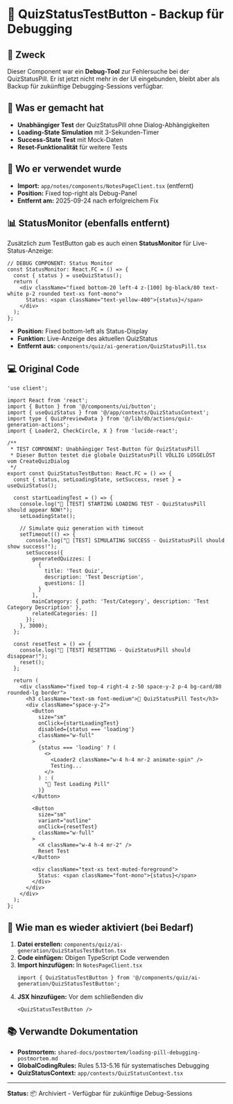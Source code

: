 # 🧪 QuizStatusTestButton - Backup für Debugging

## 📝 Zweck

Dieser Component war ein **Debug-Tool** zur Fehlersuche bei der QuizStatusPill. Er ist jetzt nicht mehr in der UI eingebunden, bleibt aber als Backup für zukünftige Debugging-Sessions verfügbar.

## 🎯 Was er gemacht hat

- **Unabhängiger Test** der QuizStatusPill ohne Dialog-Abhängigkeiten
- **Loading-State Simulation** mit 3-Sekunden-Timer
- **Success-State Test** mit Mock-Daten  
- **Reset-Funktionalität** für weitere Tests

## 🔧 Wo er verwendet wurde

- **Import:** `app/notes/components/NotesPageClient.tsx` (entfernt)
- **Position:** Fixed top-right als Debug-Panel
- **Entfernt am:** 2025-09-24 nach erfolgreichem Fix

## 📊 StatusMonitor (ebenfalls entfernt)

Zusätzlich zum TestButton gab es auch einen **StatusMonitor** für Live-Status-Anzeige:

```tsx
// DEBUG COMPONENT: Status Monitor
const StatusMonitor: React.FC = () => {
  const { status } = useQuizStatus();
  return (
    <div className="fixed bottom-20 left-4 z-[100] bg-black/80 text-white p-2 rounded text-xs font-mono">
      Status: <span className="text-yellow-400">{status}</span>
    </div>
  );
};
```

- **Position:** Fixed bottom-left als Status-Display
- **Funktion:** Live-Anzeige des aktuellen QuizStatus
- **Entfernt aus:** `components/quiz/ai-generation/QuizStatusPill.tsx`

## 💻 Original Code

```tsx
'use client';

import React from 'react';
import { Button } from '@/components/ui/button';
import { useQuizStatus } from '@/app/contexts/QuizStatusContext';
import type { QuizPreviewData } from '@/lib/db/actions/quiz-generation-actions';
import { Loader2, CheckCircle, X } from 'lucide-react';

/**
 * TEST COMPONENT: Unabhängiger Test-Button für QuizStatusPill
 * Dieser Button testet die globale QuizStatusPill VÖLLIG LOSGELÖST vom CreateQuizDialog
 */
export const QuizStatusTestButton: React.FC = () => {
  const { status, setLoadingState, setSuccess, reset } = useQuizStatus();

  const startLoadingTest = () => {
    console.log("🧪 [TEST] STARTING LOADING TEST - QuizStatusPill should appear NOW!");
    setLoadingState();
    
    // Simulate quiz generation with timeout
    setTimeout(() => {
      console.log("🧪 [TEST] SIMULATING SUCCESS - QuizStatusPill should show success!");
      setSuccess({
        generatedQuizzes: [
          {
            title: 'Test Quiz',
            description: 'Test Description',
            questions: []
          }
        ],
        mainCategory: { path: 'Test/Category', description: 'Test Category Description' },
        relatedCategories: []
      });
    }, 3000);
  };

  const resetTest = () => {
    console.log("🧪 [TEST] RESETTING - QuizStatusPill should disappear!");
    reset();
  };

  return (
    <div className="fixed top-4 right-4 z-50 space-y-2 p-4 bg-card/80 rounded-lg border">
      <h3 className="text-sm font-medium">🧪 QuizStatusPill Test</h3>
      <div className="space-y-2">
        <Button 
          size="sm" 
          onClick={startLoadingTest}
          disabled={status === 'loading'}
          className="w-full"
        >
          {status === 'loading' ? (
            <>
              <Loader2 className="w-4 h-4 mr-2 animate-spin" />
              Testing...
            </>
          ) : (
            "🚀 Test Loading Pill"
          )}
        </Button>
        
        <Button 
          size="sm" 
          variant="outline" 
          onClick={resetTest}
          className="w-full"
        >
          <X className="w-4 h-4 mr-2" />
          Reset Test
        </Button>
        
        <div className="text-xs text-muted-foreground">
          Status: <span className="font-mono">{status}</span>
        </div>
      </div>
    </div>
  );
};
```

## 🚀 Wie man es wieder aktiviert (bei Bedarf)

1. **Datei erstellen:** `components/quiz/ai-generation/QuizStatusTestButton.tsx`
2. **Code einfügen:** Obigen TypeScript Code verwenden
3. **Import hinzufügen:** In `NotesPageClient.tsx`
   ```tsx
   import { QuizStatusTestButton } from '@/components/quiz/ai-generation/QuizStatusTestButton';
   ```
4. **JSX hinzufügen:** Vor dem schließenden div
   ```tsx
   <QuizStatusTestButton />
   ```

## 📚 Verwandte Dokumentation

- **Postmortem:** `shared-docs/postmortem/loading-pill-debugging-postmortem.md`
- **GlobalCodingRules:** Rules 5.13-5.16 für systematisches Debugging
- **QuizStatusContext:** `app/contexts/QuizStatusContext.tsx`

---

**Status:** 📦 Archiviert - Verfügbar für zukünftige Debug-Sessions